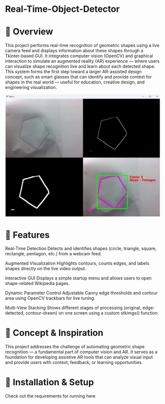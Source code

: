 # Real-Time-Object-Detector
# 📖 Overview
This project performs real-time recognition of geometric shapes using a live camera feed and displays information about these shapes through a Tkinter-based GUI. It integrates computer vision (OpenCV) and graphical interaction to simulate an augmented reality (AR) experience — where users can visualize shape recognition live and learn about each detected shape.
This system forms the first step toward a larger AR-assisted design concept, such as smart glasses that can identify and provide context for shapes in the real world — useful for education, creative design, and engineering visualization.

![image alt](https://github.com/mshraiden/Real-Time-Object-Detector/blob/e64ed8ea30cab0971a60aac694347148fe3a66b8/Extra/output.png)

# 🧩 Features
Real-Time Detection
Detects and identifies shapes (circle, triangle, square, rectangle, pentagon, etc.) from a webcam feed.

Augmented Visualization
Highlights contours, counts edges, and labels shapes directly on the live video output.

Interactive GUI
Displays a simple startup menu and allows users to open shape-related Wikipedia pages.

Dynamic Parameter Control
Adjustable Canny edge thresholds and contour area using OpenCV trackbars for live tuning.

Multi-View Stacking
Shows different stages of processing (original, edge-detected, contour-drawn) on one screen using a custom stkimgs() function.

# 🧠 Concept & Inspiration
This project addresses the challenge of automating geometric shape recognition — a fundamental part of computer vision and AR.
It serves as a foundation for developing assistive AR tools that can analyze visual input and provide users with context, feedback, or learning opportunities.

# 🧾 Installation & Setup
Check out the requirements for running here
